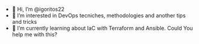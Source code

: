 - 👋 Hi, I’m @igoritos22
- 👀 I’m interested in DevOps tecniches, methodologies and another tips and tricks 
- 🌱 I’m currently learning about IaC with Terraform and Ansible. Could You help me with this?


<!---
igoritos22/igoritos22 is a ✨ special ✨ repository because its `README.md` (this file) appears on your GitHub profile.
You can click the Preview link to take a look at your changes.
--->
